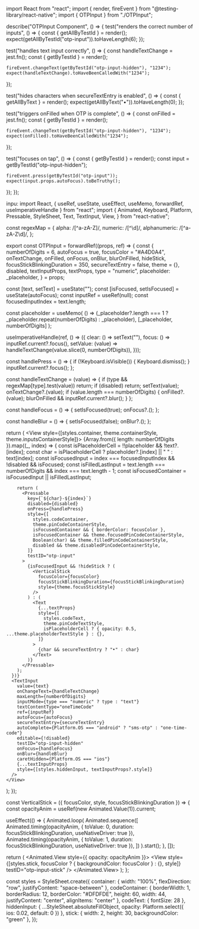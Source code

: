 import React from "react";
import { render, fireEvent } from "@testing-library/react-native";
import { OTPInput } from "./OTPInput";

describe("OTPInput Component", () => {
  test("renders the correct number of inputs", () => {
    const { getAllByTestId } = render(<OTPInput numberOfDigits={6} />);
    expect(getAllByTestId("otp-input")).toHaveLength(6);
  });

  test("handles text input correctly", () => {
    const handleTextChange = jest.fn();
    const { getByTestId } = render(<OTPInput onTextChange={handleTextChange} numberOfDigits={4} />);
    
    fireEvent.changeText(getByTestId("otp-input-hidden"), "1234");
    expect(handleTextChange).toHaveBeenCalledWith("1234");
  });

  test("hides characters when secureTextEntry is enabled", () => {
    const { getAllByText } = render(<OTPInput numberOfDigits={4} secureTextEntry />);
    expect(getAllByText("•")).toHaveLength(0);
  });

  test("triggers onFilled when OTP is complete", () => {
    const onFilled = jest.fn();
    const { getByTestId } = render(<OTPInput numberOfDigits={4} onFilled={onFilled} />);
    
    fireEvent.changeText(getByTestId("otp-input-hidden"), "1234");
    expect(onFilled).toHaveBeenCalledWith("1234");
  });

  test("focuses on tap", () => {
    const { getByTestId } = render(<OTPInput numberOfDigits={4} />);
    const input = getByTestId("otp-input-hidden");
    
    fireEvent.press(getByTestId("otp-input"));
    expect(input.props.autoFocus).toBeTruthy();
  });
});



inpu:
import React, { useRef, useState, useEffect, useMemo, forwardRef, useImperativeHandle } from "react";
import {
  Animated,
  Keyboard,
  Platform,
  Pressable,
  StyleSheet,
  Text,
  TextInput,
  View,
} from "react-native";

const regexMap = {
  alpha: /[^a-zA-Z]/,
  numeric: /[^\d]/,
  alphanumeric: /[^a-zA-Z\d]/,
};

export const OTPInput = forwardRef((props, ref) => {
  const {
    numberOfDigits = 6,
    autoFocus = true,
    focusColor = "#A4D0A4",
    onTextChange,
    onFilled,
    onFocus,
    onBlur,
    blurOnFilled,
    hideStick,
    focusStickBlinkingDuration = 350,
    secureTextEntry = false,
    theme = {},
    disabled,
    textInputProps,
    textProps,
    type = "numeric",
    placeholder: _placeholder,
  } = props;

  const [text, setText] = useState("");
  const [isFocused, setIsFocused] = useState(autoFocus);
  const inputRef = useRef(null);
  const focusedInputIndex = text.length;

  const placeholder = useMemo(
    () => (_placeholder?.length === 1 ? _placeholder.repeat(numberOfDigits) : _placeholder),
    [_placeholder, numberOfDigits]
  );

  useImperativeHandle(ref, () => ({
    clear: () => setText(""),
    focus: () => inputRef.current?.focus(),
    setValue: (value) => handleTextChange(value.slice(0, numberOfDigits)),
  }));

  const handlePress = () => {
    if (!Keyboard.isVisible()) {
      Keyboard.dismiss();
    }
    inputRef.current?.focus();
  };

  const handleTextChange = (value) => {
    if (type && regexMap[type].test(value)) return;
    if (disabled) return;
    setText(value);
    onTextChange?.(value);
    if (value.length === numberOfDigits) {
      onFilled?.(value);
      blurOnFilled && inputRef.current?.blur();
    }
  };

  const handleFocus = () => {
    setIsFocused(true);
    onFocus?.();
  };

  const handleBlur = () => {
    setIsFocused(false);
    onBlur?.();
  };

  return (
    <View style={[styles.container, theme.containerStyle, theme.inputsContainerStyle]}>
      {Array.from({ length: numberOfDigits }).map((_, index) => {
        const isPlaceholderCell = !!placeholder && !text?.[index];
        const char = isPlaceholderCell ? placeholder?.[index] || " " : text[index];
        const isFocusedInput = index === focusedInputIndex && !disabled && isFocused;
        const isFilledLastInput = text.length === numberOfDigits && index === text.length - 1;
        const isFocusedContainer = isFocusedInput || isFilledLastInput;

        return (
          <Pressable
            key={`${char}-${index}`}
            disabled={disabled}
            onPress={handlePress}
            style={[
              styles.codeContainer,
              theme.pinCodeContainerStyle,
              isFocusedContainer && { borderColor: focusColor },
              isFocusedContainer && theme.focusedPinCodeContainerStyle,
              Boolean(char) && theme.filledPinCodeContainerStyle,
              disabled && theme.disabledPinCodeContainerStyle,
            ]}
            testID="otp-input"
          >
            {isFocusedInput && !hideStick ? (
              <VerticalStick
                focusColor={focusColor}
                focusStickBlinkingDuration={focusStickBlinkingDuration}
                style={theme.focusStickStyle}
              />
            ) : (
              <Text
                {...textProps}
                style={[
                  styles.codeText,
                  theme.pinCodeTextStyle,
                  isPlaceholderCell ? { opacity: 0.5, ...theme.placeholderTextStyle } : {},
                ]}
              >
                {char && secureTextEntry ? "•" : char}
              </Text>
            )}
          </Pressable>
        );
      })}
      <TextInput
        value={text}
        onChangeText={handleTextChange}
        maxLength={numberOfDigits}
        inputMode={type === "numeric" ? type : "text"}
        textContentType="oneTimeCode"
        ref={inputRef}
        autoFocus={autoFocus}
        secureTextEntry={secureTextEntry}
        autoComplete={Platform.OS === "android" ? "sms-otp" : "one-time-code"}
        editable={!disabled}
        testID="otp-input-hidden"
        onFocus={handleFocus}
        onBlur={handleBlur}
        caretHidden={Platform.OS === "ios"}
        {...textInputProps}
        style={[styles.hiddenInput, textInputProps?.style]}
      />
    </View>
  );
});

const VerticalStick = ({ focusColor, style, focusStickBlinkingDuration }) => {
  const opacityAnim = useRef(new Animated.Value(1)).current;

  useEffect(() => {
    Animated.loop(
      Animated.sequence([
        Animated.timing(opacityAnim, { toValue: 0, duration: focusStickBlinkingDuration, useNativeDriver: true }),
        Animated.timing(opacityAnim, { toValue: 1, duration: focusStickBlinkingDuration, useNativeDriver: true }),
      ])
    ).start();
  }, []);

  return (
    <Animated.View style={{ opacity: opacityAnim }}>
      <View style={[styles.stick, focusColor ? { backgroundColor: focusColor } : {}, style]} testID="otp-input-stick" />
    </Animated.View>
  );
};

const styles = StyleSheet.create({
  container: { width: "100%", flexDirection: "row", justifyContent: "space-between" },
  codeContainer: { borderWidth: 1, borderRadius: 12, borderColor: "#DFDFDE", height: 60, width: 44, justifyContent: "center", alignItems: "center" },
  codeText: { fontSize: 28 },
  hiddenInput: { ...StyleSheet.absoluteFillObject, opacity: Platform.select({ ios: 0.02, default: 0 }) },
  stick: { width: 2, height: 30, backgroundColor: "green" },
});
